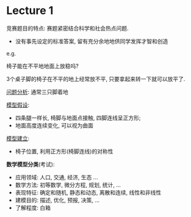 # Lecture 1

竞赛题目的特点: 赛题紧密结合科学和社会热点问题.

* 没有事先设定的标准答案, 留有充分余地地供同学发挥才智和创造

e.g. 

椅子能在不平地地面上放稳吗?

3个桌子脚的椅子在不平的地上经常放不平, 只要拿起来转一下就可以放平了.

<u>问题分析</u>: 通常三只脚着地

<u>模型假设</u>:

* 四条腿一样长, 椅脚与地面点接触, 四脚连线呈正方形;
* 地面高度连续变化, 可以视为曲面

<u>模型建立</u>:

* 椅子位置, 利用正方形(椅脚连线)的对称性 

**数学模型分类**(考试):

* 应用领域: 人口, 交通, 经济, 生态 ...
* 数学方法: 初等数学, 微分方程, 规划, 统计, ...
* 表现特征: 确定和随机, 静态和动态, 离散和连续, 线性和非线性
* 建模目的: 描述, 优化, 预报, 决策, ...
* 了解程度: 白箱